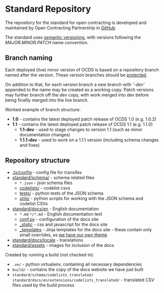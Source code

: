 # Standard Repository

The repository for the standard for open contracting is developed and maintained by Open Contracting Partnership in [GitHub](https://github.com/open-contracting/standard/tree/master/standard).

The standard uses [semantic versioning](http://semver.org/), with versions following the _MAJOR.MINOR.PATCH_ name convention.

## Branch naming

Each deployed (live) minor version of OCDS is based on a repository branch named after the version. These version branches should be [protected](https://help.github.com/articles/about-protected-branches/).

On addition to that, for each version branch a new branch with _'-dev'_ appended to the name may be created as a working copy. Patch versions may further branch off the dev copy, with work merged into dev before being finallly merged into the live branch.

Worked example of branch structure:

* **1.0** - contains the latest deployed patch release of OCDS 1.0 (e.g. 1.0.2)
* **1.1** - contains the latest deployed patch release of OCDS 1.1 (e.g. 1.1.0)
  * **1.1-dev** - used to stage changes to version 1.1 (such as minor documentation changes)
  * **1.1.1-dev** - used to work on a 1.1.1 version (including schema changes and fixes)

## Repository structure

* [.tx/config](https://github.com/open-contracting/standard/blob/HEAD/.tx/config) - config file for transifex
* [standard/schema/](https://github.com/open-contracting/standard/tree/HEAD/standard/schema) - schema related files
  * `*.json` - json schema files
  * [codelists/](https://github.com/open-contracting/standard/tree/HEAD/standard/schema/codelists) - codelist csvs
  * [tests/](https://github.com/open-contracting/standard/tree/HEAD/standard/schema/tests) - python tests of the JSON schema
  * [utils/](https://github.com/open-contracting/standard/tree/HEAD/standard/schema/utils) - python scripts for working with the JSON schema and codelist CSVs
* [standard/docs/en](https://github.com/open-contracting/standard/tree/HEAD/standard/docs/en) - English documentation
  * `*.md` `*/*.md` - English documentation text
  * [conf.py](https://github.com/open-contracting/standard/blob/HEAD/standard/docs/en/conf.py) - configuration of the docs site
  * [_static](https://github.com/open-contracting/standard/tree/HEAD/standard/docs/en/_static) - css and javascript for the docs site
  * [_templates](https://github.com/open-contracting/standard/tree/HEAD/standard/docs/en/_templates) - Jinja templates for the docs site - these contain only small overrides, as [we have our own theme](https://github.com/open-contracting/standard_theme)
* [standard/docs/locale](https://github.com/open-contracting/standard/tree/HEAD/standard/docs/locale) - translations
* [standard/assets](https://github.com/open-contracting/standard/tree/HEAD/standard/assets) - images for inclusion of the docs

Created by running a build (not checked in):

* `.ve/` - python virtualenv, containing all necessary dependencies
* `build/` - contains the copy of the docs website we have just built
* `standard/schema/codelists_translated/` `standard/docs/en/extensions/codelists_translated/` - translated CSV files used by the build process

